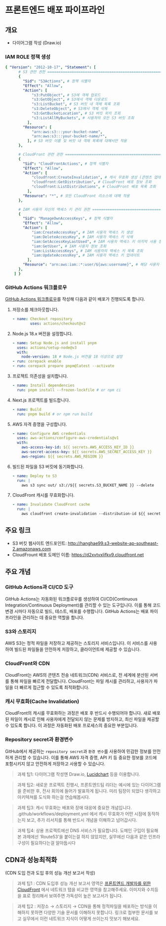 # 프론트엔드 배포 파이프라인

## 개요

- 다이어그램 작성 (Draw.io)

### IAM ROLE 정책 생성

```yaml
{ "Version": "2012-10-17", "Statement": [
      # S3 관련 권한 ========================================================
      {
        "Sid": "S3Actions", # 정책 식별자
        "Effect": "Allow",
        "Action": [
            "s3:PutObject", # S3에 객체 업로드
            "s3:GetObject", # S3에서 객체 다운로드
            "s3:ListBucket", # S3 버킷 내 객체 목록 조회
            "s3:DeleteObject", # S3에서 객체 삭제
            "s3:GetBucketLocation", # S3 버킷 위치 조회
            "s3:ListAllMyBuckets", # 사용자의 모든 S3 버킷 조회
          ],
        "Resource": [
            "arn:aws:s3:::your-bucket-name",
            "arn:aws:s3:::your-bucket-name/*",
          ], # S3 버킷 이름 및 버킷 내 객체 목록에 대해서만 적용
      },

      # CloudFront 관련 권한 ==================================================
      {
        "Sid": "CloudFrontActions", # 정책 식별자
        "Effect": "Allow",
        "Action": [
            "cloudfront:CreateInvalidation", # 캐시 무효화 생성 (콘텐츠 업데이트 시 중요)
            "cloudfront:GetDistribution", # CloudFront 배포 정보 조회
            "cloudfront:ListDistributions", # CloudFront 배포 목록 조회
          ],
        "Resource": "*", # 모든 CloudFront 리소스에 대해 적용
      },

      # IAM 사용자 자신의 액세스 키 관리 권한 ==================================
      {
        "Sid": "ManageOwnAccessKeys", # 정책 식별자
        "Effect": "Allow",
        "Action": [
            "iam:CreateAccessKey", # IAM 사용자 액세스 키 생성
            "iam:DeleteAccessKey", # IAM 사용자 액세스 키 삭제
            "iam:GetAccessKeyLastUsed", # IAM 사용자 액세스 키 마지막 사용 정보 조회
            "iam:GetUser", # IAM 사용자 정보 조회
            "iam:ListAccessKeys", # IAM 사용자의 액세스 키 목록 조회
            "iam:UpdateAccessKey", # IAM 사용자 액세스 키 업데이트
          ],
        "Resource": "arn:aws:iam::*:user/${aws:username}", # 해당 사용자 자신의 IAM 사용자에 대해서만 적용
      },
    ] }
```

### GitHub Actions 워크플로우

[GitHub Actions 워크플로우](https://docs.github.com/ko/actions/writing-workflows/quickstart)를 작성해 다음과 같이 배포가 진행되도록 합니다.

1. 저장소를 체크아웃합니다.

   ```yaml
   - name: Checkout repository
           uses: actions/checkout@v2
   ```

2. Node.js 18.x 버전을 설정합니다.

   ```yaml
   - name: Setup Node.js and install pnpm
     uses: actions/setup-node@v3
     with:
       node-version: 18 # Node.js 버전을 18 이상으로 설정
   - run: corepack enable
   - run: corepack prepare pnpm@latest --activate
   ```

3. 프로젝트 의존성을 설치합니다.

   ```yaml
   - name: Install dependencies
     run: pnpm install --frozen-lockfile # or npm ci
   ```

4. Next.js 프로젝트를 빌드합니다.

   ```yaml
   - name: Build
     run: pnpm build # or npm run build
   ```

5. AWS 자격 증명을 구성합니다.

   ```yaml
   - name: Configure AWS credentials
     uses: aws-actions/configure-aws-credentials@v1
     with:
       aws-access-key-id: ${{ secrets.AWS_ACCESS_KEY_ID }}
       aws-secret-access-key: ${{ secrets.AWS_SECRET_ACCESS_KEY }}
       aws-region: ${{ secrets.AWS_REGION }}
   ```

6. 빌드된 파일을 S3 버킷에 동기화합니다.

   ```yaml
   - name: Deploy to S3
     run: |
       aws s3 sync out/ s3://${{ secrets.S3_BUCKET_NAME }} --delete
   ```

7. CloudFront 캐시를 무효화합니다.

   ```yaml
   - name: Invalidate CloudFront cache
     run: |
       aws cloudfront create-invalidation --distribution-id ${{ secrets.CLOUDFRONT_DISTRIBUTION_ID }} --paths "/*"
   ```

## 주요 링크

- S3 버킷 웹사이트 엔드포인트: http://hanghae99.s3-website-ap-southeast-2.amazonaws.com
- CloudFrount 배포 도메인 이름: https://d2xvtvxlifkv9.cloudfront.net

## 주요 개념

### GitHub Actions과 CI/CD 도구

GitHub Actions는 자동화된 워크플로우를 생성하여 CI/CD(Continuous Integration/Continuous Deployment)를 관리할 수 있는 도구입니다. 이를 통해 코드 변경 시마다 자동으로 빌드, 테스트, 배포를 수행합니다. GitHub Actions는 배포 파이프라인을 관리하는 데 중요한 역할을 합니다.

### S3와 스토리지

AWS S3는 정적 파일을 저장하고 제공하는 스토리지 서비스입니다. 이 서비스를 사용하여 빌드된 파일들을 안전하게 저장하고, 클라이언트에 제공할 수 있습니다.

### CloudFront와 CDN

CloudFront는 AWS의 콘텐츠 전송 네트워크(CDN) 서비스로, 전 세계에 분산된 서버를 통해 파일을 빠르게 전달합니다. CloudFront는 파일 캐시를 관리하고, 사용자가 파일을 더 빠르게 접근할 수 있도록 최적화합니다.

### 캐시 무효화(Cache Invalidation)

CloudFront의 캐시를 무효화하는 과정은 배포 후 반드시 수행되어야 합니다. 새로 배포된 파일이 캐시로 인해 사용자에게 전달되지 않는 문제를 방지하고, 최신 파일을 제공할 수 있도록 합니다. 이 과정은 자동화된 배포 프로세스의 중요한 부분입니다.

### Repository secret과 환경변수

GitHub에서 제공하는 `repository secret`과 `환경 변수`를 사용하여 민감한 정보를 안전하게 관리할 수 있습니다. 이를 통해 AWS 자격 증명, API 키 등 중요한 정보를 코드에 포함시키지 않고 안전하게 저장하고 사용할 수 있습니다.

> 과제 팁1: 다이어그램 작성엔 Draw.io, [Lucidchart](https://lucid.app/documents#/documents?folder_id=home) 등을 이용합니다.

> 과제 팁2: 새로운 프로젝트 진행시, 프론트엔드팀 리더는 예시에 있는 다이어그램을 준비한 후, 전사 회의에 들어가 발표하게 됩니다. 미리 팀장이 되었다 생각하고 아키텍쳐를 도식화 하는걸 연습해봅시다.

> 과제 팁3: 캐시 무효화는 배포와 장애 대응에 중요한 개념입니다. .github/workflows/deployment.yml 에서 캐시 무효화가 어떤 시점에 동작하는지 보고, 추가 리서치를 통해 반드시 개념을 이해하고 넘어갑시다.

> 과제 팁4: 상용 프로젝트에선 DNS 서비스가 필요합니다. 도메인 구입이 필요해 본 과제에선 ‘Route53’을 붙이는걸 하지 않았지만, 실무에선 다음과 같은 인프라 구성이 필요하다는걸 알아둡시다

## CDN과 성능최적화

(CDN 도입 전과 도입 후의 성능 개선 보고서 작성)

> 과제 팁1 : CDN 도입후 성능 개선 보고서 영역은 [프론트엔드 개발자를 위한 CloudFront](https://sprout-log-68d.notion.site/CloudFront-2c0653cb130f42b2b21078389511cca2) 에서 네트워크 탭을 비교한 영역을 참고해주세요. 이미지와 수치등을 표로 정리해서 보여주면 가독성이 높은 보고서가 됩니다.

> 과제 팁2 : 저장소 → 스토리지 → CDN을 통해 정적파일을 배포하는 방식을 이해하지 못하면 다양한 기술 문서를 이해하지 못합니다. 링크로 첨부한 문서를 보고 실무에서 이런 네트워크 지식이 어떻게 쓰이는지 맛보기 해보세요.
